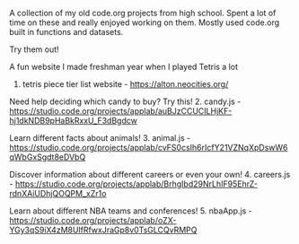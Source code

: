 A collection of my old code.org projects from high school. Spent a lot of time on these and really enjoyed working on them. Mostly used code.org built in functions and datasets.

Try them out!

A fun website I made freshman year when I played Tetris a lot
1. tetris piece tier list website - https://alton.neocities.org/

Need help deciding which candy to buy? Try this!
2. candy.js - https://studio.code.org/projects/applab/auBJzCCUCILHjKF-hj1dkNDB9pHaBkRxxU_F3dBgdcw
   
Learn different facts about animals!
3. animal.js - https://studio.code.org/projects/applab/cvFS0csIh6rIcfY21VZNqXpDswW6qWbGxSgdt8eDVbQ

Discover information about different careers or even your own!
4. careers.js - https://studio.code.org/projects/applab/BrhgIbd29NrLhIF95EhrZ-rdnXAiUDhjQOQPM_xZr1o

Learn about different NBA teams and conferences!
5. nbaApp.js - https://studio.code.org/projects/applab/oZX-YGy3qS9iX4zM8UlfRfwxJraGp8v0TsGLCQvRMPQ

